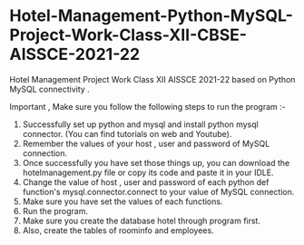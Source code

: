# Hotel-Management-Python-MySQL-Project-Work-Class-XII-CBSE-AISSCE-2021-22
Hotel Management Project Work Class XII AISSCE 2021-22 based on Python MySQL connectivity .

Important , Make sure you follow the following steps to run the program :-
1. Successfully set up python and mysql and install python mysql connector. (You can find tutorials on web and Youtube).
2. Remember the values of your host , user and password of MySQL connection.
3. Once successfully you have set those things up, you can download the hotelmanagement.py file or copy its code and paste it in your IDLE. 
4. Change the value of host , user and password of each python def function's mysql.connector.connect to your value of MySQL connection.
5. Make sure you have set the values of each functions.
6. Run the program.
7. Make sure you create the database hotel through program first.
8. Also, create the tables of roominfo and employees.
